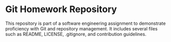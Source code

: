 # Git Homework Repository

This repository is part of a software engineering assignment to demonstrate proficiency with Git and repository management. It includes several files such as README, LICENSE, .gitignore, and contribution guidelines.

